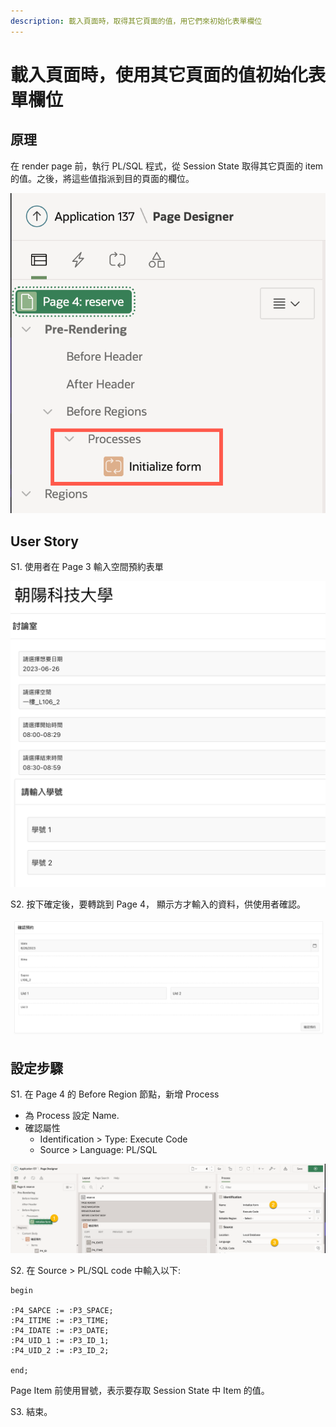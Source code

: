 ```yaml
---
description: 載入頁面時，取得其它頁面的值，用它們來初始化表單欄位
---
```


# 載入頁面時，使用其它頁面的值初始化表單欄位

## 原理

在 render page 前，執行 PL/SQL 程式，從 Session State 取得其它頁面的 item 的值。之後，將這些值指派到目的頁面的欄位。

![](<../.gitbook/assets/image (20).png>)

## User Story

S1. 使用者在 Page 3 輸入空間預約表單

![](<../.gitbook/assets/image (3).png>)

S2. 按下確定後，要轉跳到 Page 4， 顯示方才輸入的資料，供使用者確認。

![](<../.gitbook/assets/image (6).png>)

## 設定步驟

S1. 在 Page 4 的 Before Region 節點，新增 Process

* 為 Process 設定 Name.
* 確認屬性&#x20;
  * Identification > Type: Execute Code
  * Source > Language: PL/SQL

![](<../.gitbook/assets/image (21).png>)

S2. 在 Source > PL/SQL code 中輸入以下:

```plsql
begin

:P4_SAPCE := :P3_SPACE;
:P4_ITIME := :P3_TIME;
:P4_IDATE := :P3_DATE;
:P4_UID_1 := :P3_ID_1;
:P4_UID_2 := :P3_ID_2;

end;
```

Page Item 前使用冒號，表示要存取 Session State 中 Item 的值。

S3. 結束。

